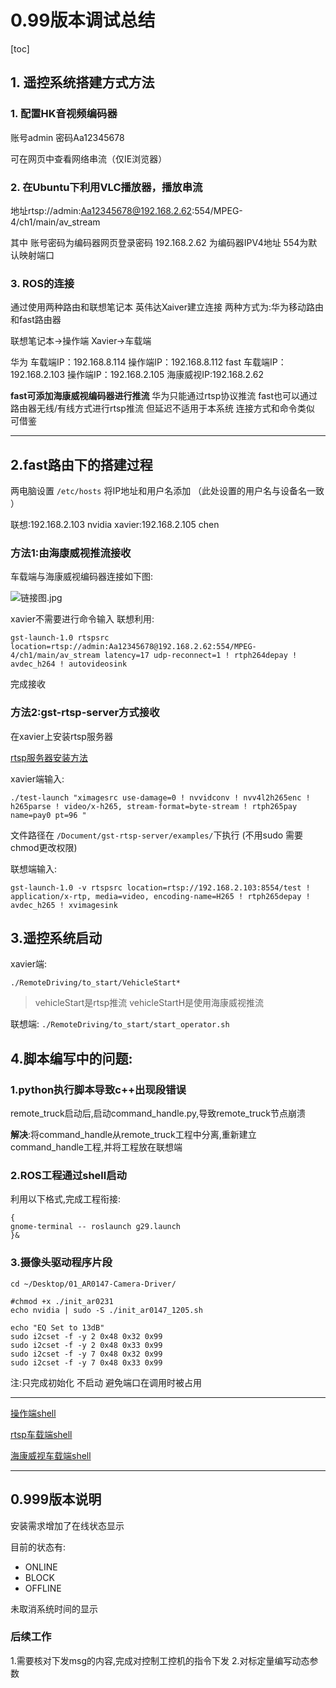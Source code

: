 # 0.99版本调试总结
[toc]
## 1. 遥控系统搭建方式方法

### 1. 配置HK音视频编码器 
账号admin 密码Aa12345678

可在网页中查看网络串流（仅IE浏览器）

### 2. 在Ubuntu下利用VLC播放器，播放串流
地址rtsp://admin:Aa12345678@192.168.2.62:554/MPEG-4/ch1/main/av_stream

其中 账号密码为编码器网页登录密码 
192.168.2.62 为编码器IPV4地址
554为默认映射端口

### 3. ROS的连接
通过使用两种路由和联想笔记本 英伟达Xaiver建立连接 
两种方式为:华为移动路由和fast路由器

联想笔记本->操作端
Xavier->车载端

华为
车载端IP：192.168.8.114
操作端IP：192.168.8.112
fast
车载端IP：192.168.2.103
操作端IP：192.168.2.105
海康威视IP:192.168.2.62

**fast可添加海康威视编码器进行推流**
华为只能通过rtsp协议推流 fast也可以通过路由器无线/有线方式进行rtsp推流
但延迟不适用于本系统 连接方式和命令类似 可借鉴

---

## 2.fast路由下的搭建过程

两电脑设置 `/etc/hosts` 将IP地址和用户名添加 （此处设置的用户名与设备名一致 ）

联想:192.168.2.103 nvidia
xavier:192.168.2.105 chen

### 方法1:由海康威视推流接收
车载端与海康威视编码器连接如下图:

![链接图.jpg](https://s2.loli.net/2022/03/02/ZzO9AesiwknIX5E.jpg)

xavier不需要进行命令输入
联想利用:
```
gst-launch-1.0 rtspsrc location=rtsp://admin:Aa12345678@192.168.2.62:554/MPEG-4/ch1/main/av_stream latency=17 udp-reconnect=1 ! rtph264depay ! avdec_h264 ! autovideosink
```
完成接收

### 方法2:gst-rtsp-server方式接收

在xavier上安装rtsp服务器

[rtsp服务器安装方法](https://blog.csdn.net/zhuwei622/article/details/80350214)

xavier端输入:
```
./test-launch "ximagesrc use-damage=0 ! nvvidconv ! nvv4l2h265enc ! h265parse ! video/x-h265, stream-format=byte-stream ! rtph265pay name=pay0 pt=96 "
```
文件路径在 `/Document/gst-rtsp-server/examples/`下执行 (不用sudo 需要chmod更改权限)

联想端输入:
```
gst-launch-1.0 -v rtspsrc location=rtsp://192.168.2.103:8554/test ! application/x-rtp, media=video, encoding-name=H265 ! rtph265depay ! avdec_h265 ! xvimagesink
```
## 3.遥控系统启动

xavier端:

`./RemoteDriving/to_start/VehicleStart*`
>vehicleStart是rtsp推流
>vehicleStartH是使用海康威视推流

联想端:
`./RemoteDriving/to_start/start_operator.sh`

 
## 4.脚本编写中的问题:


### 1.python执行脚本导致c++出现段错误

remote_truck启动后,启动command_handle.py,导致remote_truck节点崩溃

**解决**:将command_handle从remote_truck工程中分离,重新建立command_handle工程,并将工程放在联想端 

### 2.ROS工程通过shell启动

利用以下格式,完成工程衔接:
```
{
gnome-terminal -- roslaunch g29.launch
}&
```
### 3.摄像头驱动程序片段

```
cd ~/Desktop/01_AR0147-Camera-Driver/

#chmod +x ./init_ar0231
echo nvidia | sudo -S ./init_ar0147_1205.sh

echo "EQ Set to 13dB"
sudo i2cset -f -y 2 0x48 0x32 0x99
sudo i2cset -f -y 2 0x48 0x33 0x99
sudo i2cset -f -y 7 0x48 0x32 0x99
sudo i2cset -f -y 7 0x48 0x33 0x99

```
注:只完成初始化 不启动 避免端口在调用时被占用

---

[操作端shell](https://github.com/chenbokaix250/remote_driver/blob/main/RemoteControlDriving0.99/to_start/start_operator.sh)

[rtsp车载端shell](https://github.com/chenbokaix250/remote_driver/blob/main/RemoteControlDriving0.99/to_start/vehicleStart.sh)

[海康威视车载端shell](https://github.com/chenbokaix250/remote_driver/blob/main/RemoteControlDriving0.99/to_start/vehicleStartH.sh)


---

## 0.999版本说明

安装需求增加了在线状态显示

目前的状态有:
* ONLINE
* BLOCK
* OFFLINE

未取消系统时间的显示


### 后续工作

1.需要核对下发msg的内容,完成对控制工控机的指令下发
2.对标定量编写动态参数